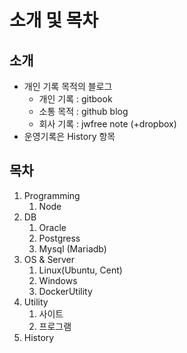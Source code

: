 # 소개 및 목차

## 소개

* 개인 기록 목적의 블로그
  * 개인 기록 : gitbook
  * 소통 목적 : github blog
  * 회사 기록 : jwfree note \(+dropbox\)
* 운영기록은 History 항목

## 목차

1. Programming
   1. Node
2. DB
   1. Oracle
   2. Postgress
   3. Mysql \(Mariadb\)
3. OS & Server
   1. Linux\(Ubuntu, Cent\)
   2. Windows
   3. DockerUtility
4. Utility
   1. 사이트
   2. 프로그램
5. History

